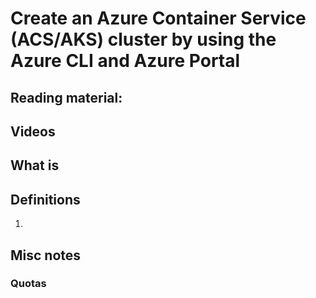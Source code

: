 # Create an Azure Container Service (ACS/AKS) cluster by using the Azure CLI and Azure Portal

## Reading material:

## Videos

## What is 

## Definitions
1. 

## Misc notes

### 

### Quotas

